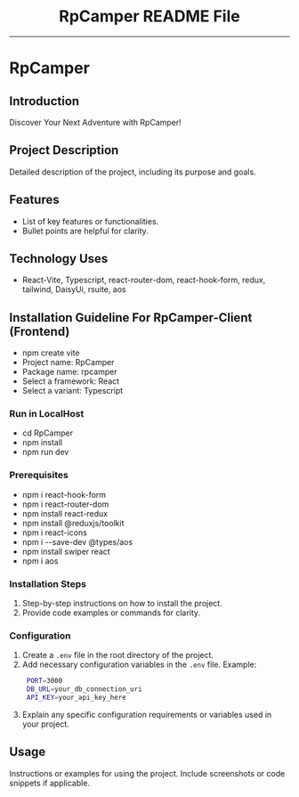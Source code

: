 
<div align="center">
  <h1>RpCamper README File</h1>
</div>

---

# RpCamper

## Introduction

Discover Your Next Adventure with RpCamper!

## Project Description

Detailed description of the project, including its purpose and goals.

## Features

- List of key features or functionalities.
- Bullet points are helpful for clarity.

## Technology Uses

- React-Vite, Typescript, react-router-dom, react-hook-form, redux, tailwind, DaisyUi, rsuite, aos

## Installation Guideline For RpCamper-Client (Frontend)
- npm create vite
- Project name: RpCamper
- Package name: rpcamper
- Select a framework: React
- Select a variant: Typescript

### Run in LocalHost
- cd RpCamper
- npm install
- npm run dev

### Prerequisites
- npm i react-hook-form
- npm i react-router-dom
- npm install react-redux
- npm install @reduxjs/toolkit
- npm i react-icons
- npm i --save-dev @types/aos
- npm install swiper react
- npm i aos

### Installation Steps

1. Step-by-step instructions on how to install the project.
2. Provide code examples or commands for clarity.

### Configuration

1. Create a `.env` file in the root directory of the project.
2. Add necessary configuration variables in the `.env` file.
   Example:
   ```bash
    PORT=3000
    DB_URL=your_db_connection_uri
    API_KEY=your_api_key_here
   ```
3. Explain any specific configuration requirements or variables used in your project.

## Usage

Instructions or examples for using the project. Include screenshots or code snippets if applicable.
